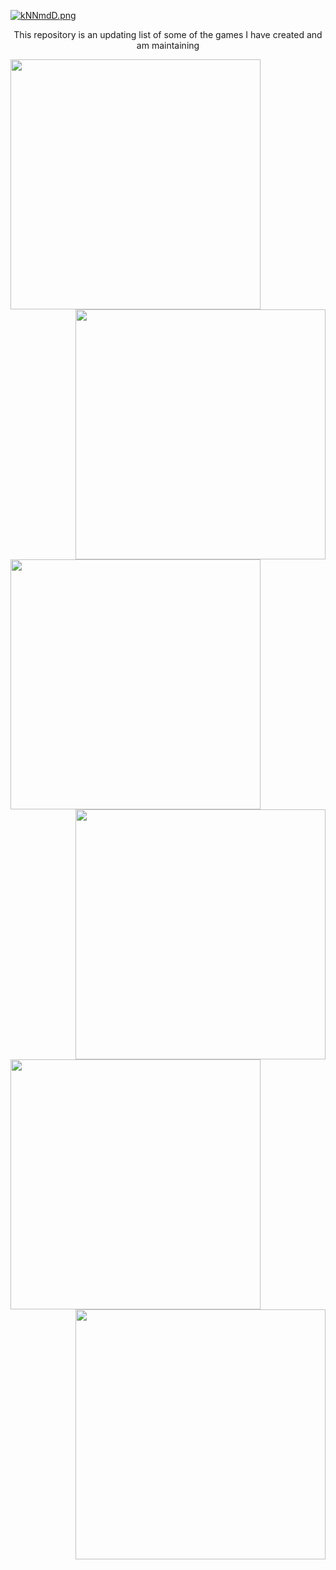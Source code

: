 [![kNNmdD.png](https://user-images.githubusercontent.com/96705270/183726209-a0e5b2a7-52c6-4fec-84b8-37d703d4b03d.png)](https://user-images.githubusercontent.com/96705270/183726209-a0e5b2a7-52c6-4fec-84b8-37d703d4b03d.png)


<p align="center">This repository is an updating list of some of the games I have created and am maintaining</p>
  


<img src="https://user-images.githubusercontent.com/96705270/183728392-131df641-7625-4016-b0fd-7798afb82001.png" width="400" /> <img align="right" src="https://user-images.githubusercontent.com/96705270/183728463-8e0ac050-08ec-429e-b37c-48ca78fdf706.png" width="400" /> 


<img src="https://user-images.githubusercontent.com/96705270/183728447-e8c16e9f-5fc4-42c0-b5d7-29e7323260a9.png" width="400" /> <img align="right" src="https://user-images.githubusercontent.com/96705270/183728577-f61a5214-f2e5-4736-bb14-f9376db82488.png" width="400" />


<img src="https://user-images.githubusercontent.com/96705270/183734668-151579a7-f70d-49b9-a131-d37d1cedf4ea.png" width="400" /> <img align="right" src="https://user-images.githubusercontent.com/96705270/183736040-99ea50ee-2390-470f-8a3b-97f6dea26840.png" width="400" /> 

